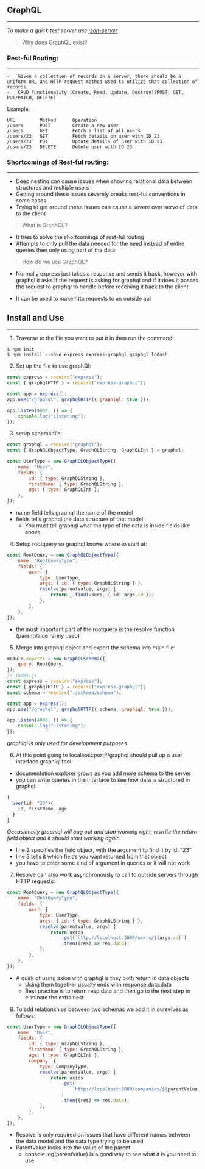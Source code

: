 ## GraphQL

---

_To make a quick test server use [json-server](https://github.com/typicode/json-server)_

> Why does GraphQL exist?

### Rest-ful Routing:

---

    -   Given a collection of records on a server, there should be a uniform URL and HTTP request method used to utilize that collection of records
    -   CRUD functionality (Create, Read, Update, Destroy)(POST, GET, PUT/PATCH, DELETE)

Example:

```
URL         Method      Operation
/users      POST        Create a new user
/users      GET         Fetch a list of all users
/users/23   GET         Fetch details on user with ID 23
/users/23   PUT         Update details of user with ID 23
/users/23   DELETE      Delete user with ID 23
```

### Shortcomings of Rest-ful routing:

---

-   Deep nesting can cause issues when showing relational data between structures and multiple users
-   Getting around these issues severely breaks rest-ful conventions in some cases
-   Trying to get around these issues can cause a severe over serve of data to the client

> What is GraphQL?

-   It tries to solve the shortcomings of rest-ful routing
-   Attempts to only pull the data needed for the need instead of entire queries then only using part of the data

> How do we use GraphQL?

-   Normally express just takes a response and sends it back, however with graphql it asks if the request is asking for graphql and if it does it passes the request to graphql to handle before receiving it back to the client

-   It can be used to make http requests to an outside api

## Install and Use

---

1. Traverse to the file you want to put it in then run the command:

```
$ npm init
$ npm install --save express express-graphql graphql lodash
```

2. Set up the file to use graphQl:

```javascript
const express = require("express");
const { graphqlHTTP } = require("express-graphql");

const app = express();
app.use("/graphql", graphqlHTTP({ graphiql: true }));

app.listen(4000, () => {
    console.log("Listening");
});
```

3. setup schema file:

```javascript
const graphql = require("graphql");
const { GraphQLObjectType, GraphQLString, GraphQLInt } = graphql;

const UserType = new GraphQLObjectType({
    name: "User",
    fields: {
        id: { type: GraphQLString },
        firstName: { type: GraphQLString },
        age: { type: GraphQLInt },
    },
});
```

-   name field tells graphql the name of the model
-   fields tells graphql the data structure of that model
    -   You must tell graphql what the type of the data is inside fields like above

4. Setup rootquery so graphql knows where to start at:

```javascript
const RootQuery = new GraphQLObjectType({
    name: "RootQueryType",
    fields: {
        user: {
            type: UserType,
            args: { id: { type: GraphQLString } },
            resolve(parentValue, args) {
                return _.find(users, { id: args.id });
            },
        },
    },
});
```

-   the most important part of the rootquery is the resolve function (parentValue rarely used)

5. Merge into graphql object and export the schema into main file:

```javascript
module.exports = new GraphQLSchema({
    query: RootQuery,
});
// index.js
const express = require("express");
const { graphqlHTTP } = require("express-graphql");
const schema = require("./schema/schema");

const app = express();
app.use("/graphql", graphqlHTTP({ schema, graphiql: true }));

app.listen(4000, () => {
    console.log("Listening");
});
```

_graphiql is only used for development purposes_

6. At this point going to localhost:port#/graphql should pull up a user interface graphiql tool:

-   documentation explorer grows as you add more schema to the server
-   you can write queries in the interface to see how data is structured in graphql

```javascript
{
  user(id: "23"){
    id, firstName, age
  }
}
```

_Occasionally graphiql will bug out and stop working right, rewrite the return field object and it should start working again_

-   line 2 specifies the field object, with the argument to find it by id: "23"
-   line 3 tells it which fields you want returned from that object
-   you have to enter some kind of argument in queries or it will not work

7. Resolve can also work asynchronously to call to outside servers through HTTP requests:

```javascript
const RootQuery = new GraphQLObjectType({
    name: "RootQueryType",
    fields: {
        user: {
            type: UserType,
            args: { id: { type: GraphQLString } },
            resolve(parentValue, args) {
                return axios
                    .get(`http://localhost:3000/users/${args.id}`)
                    .then((res) => res.data);
            },
        },
    },
});
```

-   A quirk of using axios with graphql is they both return in data objects
    -   Using them together usually ends with response.data.data
    -   Best practice is to return resp.data and then go to the next step to eliminate the extra nest

8. To add relationships between two schemas we add it in ourselves as follows:

```javascript
const UserType = new GraphQLObjectType({
    name: "User",
    fields: {
        id: { type: GraphQLString },
        firstName: { type: GraphQLString },
        age: { type: GraphQLInt },
        company: {
            type: CompanyType,
            resolve(parentValue, args) {
                return axios
                    .get(
                        `http://localhost:3000/companies/${parentValue.companyId}`
                    )
                    .then((res) => res.data);
            },
        },
    },
});
```

-   Resolve is only required on issues that have different names between the data model and the data type trying to be used
-   ParentValue looks into the value of the parent
    -   console.log(parentValue) is a good way to see what it is you need to use
